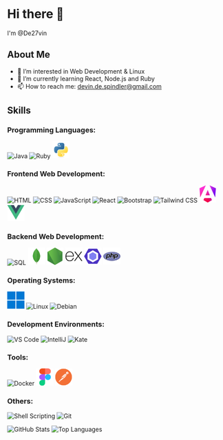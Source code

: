 # Hi there 👋

I'm @De27vin

## About Me
- 👀 I’m interested in Web Development & Linux
- 🌱 I’m currently learning React, Node.js and Ruby
- 📫 How to reach me: [devin.de.spindler@gmail.com](mailto:devin.de.spindler@gmail.com)

## Skills

### Programming Languages:

<p align="left">
  <img src="https://cdn.jsdelivr.net/gh/devicons/devicon/icons/java/java-original.svg" alt="Java" width="40" height="40"/>
  <img src="https://cdn.jsdelivr.net/gh/devicons/devicon/icons/ruby/ruby-original.svg" alt="Ruby" width="40" height="40"/>
  <img src="https://github.com/devicons/devicon/blob/v2.16.0/icons/python/python-original.svg" alt="Python" width="40" height="40"/>
</p>

### Frontend Web Development:

<p align="left">
  <img src="https://cdn.jsdelivr.net/gh/devicons/devicon/icons/html5/html5-original.svg" alt="HTML" width="40" height="40"/>
  <img src="https://cdn.jsdelivr.net/gh/devicons/devicon/icons/css3/css3-original.svg" alt="CSS" width="40" height="40"/>
  <img src="https://cdn.jsdelivr.net/gh/devicons/devicon/icons/javascript/javascript-original.svg" alt="JavaScript" width="40" height="40"/>
  <img src="https://cdn.jsdelivr.net/gh/devicons/devicon/icons/react/react-original.svg" alt="React" width="40" height="40"/>
  <img src="https://cdn.jsdelivr.net/gh/devicons/devicon/icons/bootstrap/bootstrap-original.svg" alt="Bootstrap" width="40" height="40"/>
  <img src="https://cdn.jsdelivr.net/gh/devicons/devicon/icons/tailwindcss/tailwindcss-original.svg" alt="Tailwind CSS" width="40" height="40"/>
  <img src="https://github.com/devicons/devicon/blob/v2.16.0/icons/angular/angular-original.svg" alt="AngularJS" width=*40" height="40"/>
  <img src="https://github.com/devicons/devicon/blob/v2.16.0/icons/vuejs/vuejs-original.svg" alt="AngularJS" width=*40" height="40"/>
</p>

### Backend Web Development:

<p align="left">
  <img src="https://cdn.jsdelivr.net/gh/devicons/devicon/icons/mysql/mysql-original.svg" alt="SQL" width="40" height="40"/>
  <img src="https://raw.githubusercontent.com/devicons/devicon/master/icons/mongodb/mongodb-original.svg" alt="MongoDB" width="40" height="40"/>
  <img src="https://github.com/devicons/devicon/blob/v2.16.0/icons/nodejs/nodejs-original.svg" alt="NodeJS" width="40" height="40">
  <img src="https://github.com/devicons/devicon/blob/v2.16.0/icons/express/express-original.svg" alt="ExpressJS" width="40" height="40">
  <img src="https://github.com/devicons/devicon/blob/v2.16.0/icons/eslint/eslint-original.svg" alt="ESLint" width="40" height="40">
  <img src="https://github.com/devicons/devicon/blob/v2.16.0/icons/php/php-original.svg" alt="PHP" width="40" height="40">
</p>

### Operating Systems:
<p align="left">
  <img src="https://raw.githubusercontent.com/devicons/devicon/master/icons/windows11/windows11-original.svg" alt="MongoDB" width="40" height="40"/>
  <img src="https://cdn.jsdelivr.net/gh/devicons/devicon/icons/linux/linux-original.svg" alt="Linux" width="40" height="40"/>
  <img src="https://cdn.jsdelivr.net/gh/devicons/devicon/icons/debian/debian-original.svg" alt="Debian" width="40" height="40"/>
</p>

### Development Environments:

<p align="left">
  <img src="https://cdn.jsdelivr.net/gh/devicons/devicon/icons/vscode/vscode-original.svg" alt="VS Code" width="40" height="40"/>
  <img src="https://cdn.jsdelivr.net/gh/devicons/devicon/icons/intellij/intellij-original.svg" alt="IntelliJ" width="40" height="40"/>
  <img src="https://github.com/user-attachments/assets/a5096cb1-355e-4a18-9b58-98f0a3bf72ce" alt="Kate" width="40" height="40"/>
</p>

### Tools:

<p align="left">
  <img src="https://cdn.jsdelivr.net/gh/devicons/devicon/icons/docker/docker-original.svg" alt="Docker" width="40" height="40"/>
  <img src="https://github.com/devicons/devicon/blob/v2.16.0/icons/figma/figma-original.svg" alt="Figma" width="40" height="40"/>
  <img src="https://github.com/devicons/devicon/blob/v2.16.0/icons/postman/postman-original.svg" alt="Postman" width="40" height="40">
</p>

### Others:

<p align="left">
  <img src="https://cdn.jsdelivr.net/gh/devicons/devicon/icons/bash/bash-original.svg" alt="Shell Scripting" width="40" height="40"/>
  <img src="https://cdn.jsdelivr.net/gh/devicons/devicon/icons/git/git-original.svg" alt="Git" width="40" height="40"/>
</p>


  <img src="https://github-readme-stats.vercel.app/api?username=De27vin&hide_title=false&hide_rank=false&show_icons=true&include_all_commits=true&count_private=true&theme=dracula&locale=en&hide_border=false&order=1" alt="GitHub Stats" width="1000" height="200"/>
  <img src="https://github-readme-stats.vercel.app/api/top-langs?username=De27vin&locale=en&hide_title=false&layout=compact&card_width=320&langs_count=10&theme=dracula&hide_border=false&order=2" alt="Top Languages" width="1000" height="200"/>
